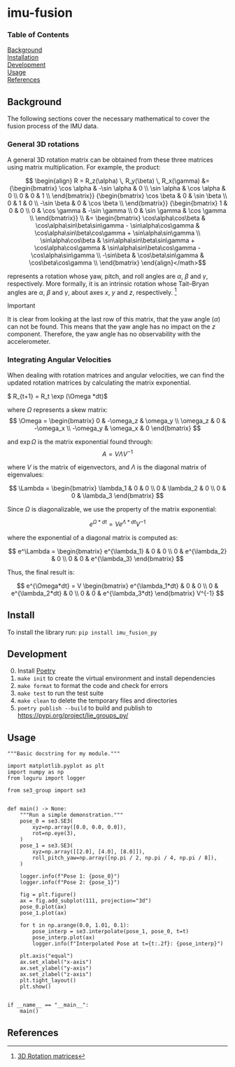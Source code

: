 # imu-fusion

### Table of Contents
[Background](#Background)  
[Installation](#Install)  
[Development](#Development)  
[Usage](#Usage)  
[References](#References)  

## Background
The following sections cover the necessary mathematical to cover the fusion process of the IMU data.

### General 3D rotations
A general 3D rotation matrix can be obtained from these three matrices using matrix multiplication.  For example, the product:

$$
\begin{align}
  R = R_z(\alpha) \, R_y(\beta) \, R_x(\gamma) &=
  {\begin{bmatrix}
    \cos \alpha & -\sin \alpha & 0 \\
    \sin \alpha &  \cos \alpha & 0 \\
              0 &            0 & 1 \\
  \end{bmatrix}}
  {\begin{bmatrix}
     \cos \beta & 0 & \sin \beta \\
              0 & 1 &          0 \\
    -\sin \beta & 0 & \cos \beta \\
  \end{bmatrix}}
  {\begin{bmatrix}
    1 &  0          &            0 \\
    0 & \cos \gamma & -\sin \gamma \\
    0 & \sin \gamma &  \cos \gamma \\
  \end{bmatrix}} \\
  &= \begin{bmatrix}
        \cos\alpha\cos\beta &
          \cos\alpha\sin\beta\sin\gamma - \sin\alpha\cos\gamma &
          \cos\alpha\sin\beta\cos\gamma + \sin\alpha\sin\gamma \\
        \sin\alpha\cos\beta &
          \sin\alpha\sin\beta\sin\gamma + \cos\alpha\cos\gamma &
          \sin\alpha\sin\beta\cos\gamma - \cos\alpha\sin\gamma \\
       -\sin\beta & \cos\beta\sin\gamma & \cos\beta\cos\gamma \\
  \end{bmatrix}
\end{align}</math>$$

represents a rotation whose yaw, pitch, and roll angles are $\alpha$, $\beta$ and $\gamma$, respectively. More formally, it is an intrinsic rotation whose Tait–Bryan angles are  $\alpha$, $\beta$ and $\gamma$, about axes  $x$, $y$ and $z$, respectively. [^1]

> [!IMPORTANT]
> It is clear from looking at the last row of this matrix, that the yaw angle ($\alpha$) can not be found. This means that the yaw angle has no impact on the $z$ component. Therefore, the yaw angle has no observability with the accelerometer.

### Integrating Angular Velocities
When dealing with rotation matrices and angular velocities, we can find the updated rotation matrices by calculating the matrix exponential.

$ R_{t+1} = R_t \exp (\Omega *dt)$

where $\Omega$ represents a skew matrix:
$$
\Omega =
\begin{bmatrix}
    0 & -\omega_z & \omega_y \\
    \omega_z & 0 & -\omega_x \\
    -\omega_y & \omega_x & 0
\end{bmatrix}
$$

and $\exp\Omega$ is the matrix exponential found through:
$$
A = V \Lambda V^{-1}
$$

where $V$ is the matrix of eigenvectors, and $\Lambda$ is the diagonal matrix of eigenvalues:

$$
\Lambda =
\begin{bmatrix}
    \lambda_1 & 0 & 0 \\
    0 & \lambda_2 & 0 \\
    0 & 0 & \lambda_3
\end{bmatrix}
$$

Since $\Omega$ is diagonalizable, we use the property of the matrix exponential:

$$
e^{\Omega*dt} = V e^{\Lambda*dt} V^{-1}
$$

where the exponential of a diagonal matrix is computed as:

$$
e^\Lambda =
\begin{bmatrix}
    e^{\lambda_1} & 0 & 0 \\
    0 & e^{\lambda_2} & 0 \\
    0 & 0 & e^{\lambda_3}
\end{bmatrix}
$$

Thus, the final result is:

$$
e^{\Omega*dt} = V
\begin{bmatrix}
    e^{\lambda_1*dt} & 0 & 0 \\
    0 & e^{\lambda_2*dt} & 0 \\
    0 & 0 & e^{\lambda_3*dt}
\end{bmatrix}
V^{-1}
$$

## Install
To install the library run: `pip install imu_fusion_py`

## Development
0. Install [Poetry](https://python-poetry.org/docs/#installing-with-the-official-installer)
1. `make init` to create the virtual environment and install dependencies
2. `make format` to format the code and check for errors
3. `make test` to run the test suite
4. `make clean` to delete the temporary files and directories
5. `poetry publish --build` to build and publish to https://pypi.org/project/lie_groups_py/


## Usage
```
"""Basic docstring for my module."""

import matplotlib.pyplot as plt
import numpy as np
from loguru import logger

from se3_group import se3


def main() -> None:
    """Run a simple demonstration."""
    pose_0 = se3.SE3(
        xyz=np.array([0.0, 0.0, 0.0]),
        rot=np.eye(3),
    )
    pose_1 = se3.SE3(
        xyz=np.array([[2.0], [4.0], [8.0]]),
        roll_pitch_yaw=np.array([np.pi / 2, np.pi / 4, np.pi / 8]),
    )

    logger.info(f"Pose 1: {pose_0}")
    logger.info(f"Pose 2: {pose_1}")

    fig = plt.figure()
    ax = fig.add_subplot(111, projection="3d")
    pose_0.plot(ax)
    pose_1.plot(ax)

    for t in np.arange(0.0, 1.01, 0.1):
        pose_interp = se3.interpolate(pose_1, pose_0, t=t)
        pose_interp.plot(ax)
        logger.info(f"Interpolated Pose at t={t:.2f}: {pose_interp}")

    plt.axis("equal")
    ax.set_xlabel("x-axis")
    ax.set_ylabel("y-axis")
    ax.set_zlabel("z-axis")
    plt.tight_layout()
    plt.show()


if __name__ == "__main__":
    main()

```

## References
[^1]: [3D Rotation matrices](https://en.wikipedia.org/wiki/Rotation_matrix)
